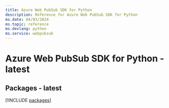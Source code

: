 ```yaml
---
title: Azure Web PubSub SDK for Python
description: Reference for Azure Web PubSub SDK for Python
ms.date: 04/03/2024
ms.topic: reference
ms.devlang: python
ms.service: webpubsub
---
```

# Azure Web PubSub SDK for Python - latest
## Packages - latest
[!INCLUDE [packages](web-pubsub-index.md)]